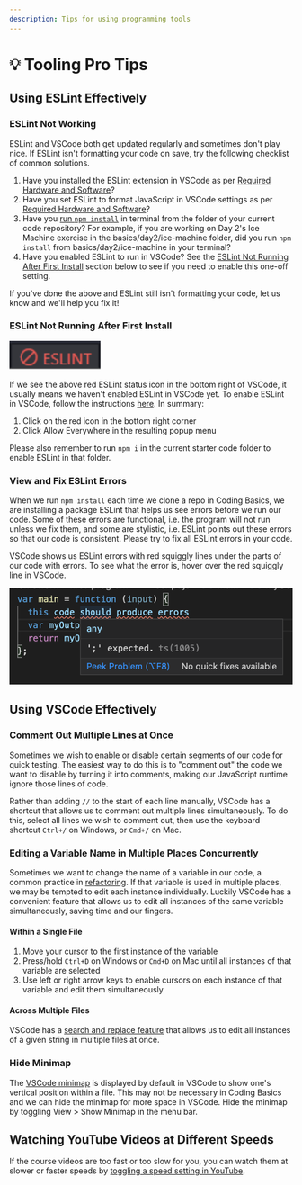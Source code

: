 ```yaml
---
description: Tips for using programming tools
---
```


# 💡 Tooling Pro Tips

## Using ESLint Effectively

### ESLint Not Working

ESLint and VSCode both get updated regularly and sometimes don't play nice. If ESLint isn't formatting your code on save, try the following checklist of common solutions.

1. Have you installed the ESLint extension in VSCode as per [Required Hardware and Software](required-hardware-and-software.md#vscode-formatter-and-settings)?
2. Have you set ESLint to format JavaScript in VSCode settings as per [Required Hardware and Software](required-hardware-and-software.md#vscode-formatter-and-settings)?
3. Have you [run `npm install`](../4-getting-started-with-code/4.2-our-first-program.md#setup) in terminal from the folder of your current code repository? For example, if you are working on Day 2's Ice Machine exercise in the basics/day2/ice-machine folder, did you run `npm install` from basics/day2/ice-machine in your terminal?
4. Have you enabled ESLint to run in VSCode? See the [ESLint Not Running After First Install](tooling-pro-tips.md#eslint-not-running-after-first-install) section below to see if you need to enable this one-off setting.

If you've done the above and ESLint still isn't formatting your code, let us know and we'll help you fix it!

### ESLint Not Running After First Install

![ESLint unable to run, icon in bottom right corner of VSCode](../.gitbook/assets/jie-ping-20210302-20.15.45.png)

If we see the above red ESLint status icon in the bottom right of VSCode, it usually means we haven't enabled ESLint in VSCode yet. To enable ESLint in VSCode, follow the instructions [here](https://carldesouza.com/fixing-eslint-execution-is-not-approved-or-denied-in-visual-studio-code/). In summary:

1. Click on the red icon in the bottom right corner
2. Click Allow Everywhere in the resulting popup menu

Please also remember to run `npm i` in the current starter code folder to enable ESLint in that folder.

### View and Fix ESLint Errors

When we run `npm install` each time we clone a repo in Coding Basics, we are installing a package ESLint that helps us see errors before we run our code. Some of these errors are functional, i.e. the program will not run unless we fix them, and some are stylistic, i.e. ESLint points out these errors so that our code is consistent. Please try to fix all ESLint errors in your code.

VSCode shows us ESLint errors with red squiggly lines under the parts of our code with errors. To see what the error is, hover over the red squiggly line in VSCode.

![ESLint shows errors with red squiggly lines. View error messages by hovering over red lines.](../.gitbook/assets/jie-ping-20200924-18.55.18.png)

## Using VSCode Effectively

### Comment Out Multiple Lines at Once

Sometimes we wish to enable or disable certain segments of our code for quick testing. The easiest way to do this is to "comment out" the code we want to disable by turning it into comments, making our JavaScript runtime ignore those lines of code.

Rather than adding `//` to the start of each line manually, VSCode has a shortcut that allows us to comment out multiple lines simultaneously. To do this, select all lines we wish to comment out, then use the keyboard shortcut `Ctrl+/` on Windows, or `Cmd+/` on Mac.

### Editing a Variable Name in Multiple Places Concurrently

Sometimes we want to change the name of a variable in our code, a common practice in [refactoring](https://en.wikipedia.org/wiki/Code_refactoring). If that variable is used in multiple places, we may be tempted to edit each instance individually. Luckily VSCode has a convenient feature that allows us to edit all instances of the same variable simultaneously, saving time and our fingers.

#### Within a Single File

1. Move your cursor to the first instance of the variable
2. Press/hold `Ctrl+D` on Windows or `Cmd+D` on Mac until all instances of that variable are selected
3. Use left or right arrow keys to enable cursors on each instance of that variable and edit them simultaneously

#### Across Multiple Files

VSCode has a [search and replace feature](https://code.visualstudio.com/docs/editor/codebasics#_search-across-files) that allows us to edit all instances of a given string in multiple files at once.

### Hide Minimap

The [VSCode minimap](https://code.visualstudio.com/docs/getstarted/userinterface#_minimap) is displayed by default in VSCode to show one's vertical position within a file. This may not be necessary in Coding Basics and we can hide the minimap for more space in VSCode. Hide the minimap by toggling View &gt; Show Minimap in the menu bar.

## Watching YouTube Videos at Different Speeds

If the course videos are too fast or too slow for you, you can watch them at slower or faster speeds by [toggling a speed setting in YouTube](https://support.google.com/youtube/answer/7509567?co=GENIE.Platform%3DDesktop&hl=en).


